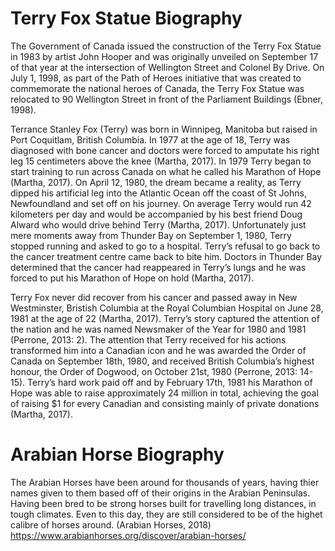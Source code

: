 # Terry Fox Statue Biography

The Government of Canada issued the construction of the Terry Fox Statue in 1983 by artist John Hooper and was originally unveiled on September 17 of that year at the intersection of Wellington Street and Colonel By Drive. On July 1, 1998, as part of the Path of Heroes initiative that was created to commemorate the national heroes of Canada, the Terry Fox Statue was relocated to 90 Wellington Street in front of the Parliament Buildings (Ebner, 1998).

Terrance Stanley Fox (Terry) was born in Winnipeg, Manitoba but raised in Port Coquitlam, British Columbia. In 1977 at the age of 18, Terry was diagnosed with bone cancer and doctors were forced to amputate his right leg 15 centimeters above the knee (Martha, 2017). In 1979 Terry began to start training to run across Canada on what he called his Marathon of Hope (Martha, 2017). On April 12, 1980, the dream became a reality, as Terry dipped his artificial leg into the Atlantic Ocean off the coast of St Johns, Newfoundland and set off on his journey. On average Terry would run 42 kilometers per day and would be accompanied by his best friend Doug Alward who would drive behind Terry (Martha, 2017). Unfortunately just mere moments away from Thunder Bay on September 1, 1980, Terry stopped running and asked to go to a hospital. Terry’s refusal to go back to the cancer treatment centre came back to bite him. Doctors in Thunder Bay determined that the cancer had reappeared in Terry’s lungs and he was forced to put his Marathon of Hope on hold (Martha, 2017).

Terry Fox never did recover from his cancer and passed away in New Westminster, Bristish Columbia at the Royal Columbian Hospital on June 28, 1981 at the age of 22 (Martha, 2017). Terry’s story captured the attention of the nation and he was named Newsmaker of the Year for 1980 and 1981 (Perrone, 2013: 2). The attention that Terry received for his actions transformed him into a Canadian icon and he was awarded the Order of Canada on September 18th, 1980, and received British Columbia’s highest honour, the Order of Dogwood, on October 21st, 1980 (Perrone, 2013: 14-15). Terry’s hard work paid off and by February 17th, 1981 his Marathon of Hope was able to raise approximately 24 million in total, achieving the goal of raising $1 for every Canadian and consisting mainly of private donations (Martha, 2017).

# Arabian Horse Biography

The Arabian Horses have been around for thousands of years, having thier names given to them based off of their origins in the Arabian Peninsulas. Having been bred to be strong horses built for travelling long distances, in tough climates. Even to this day, they are still considered to be of the highet calibre of horses around. (Arabian Horses, 2018) https://www.arabianhorses.org/discover/arabian-horses/
